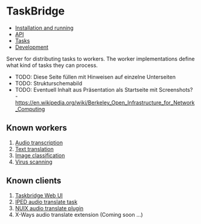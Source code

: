 # TaskBridge

- [Installation and running](doc/INSTALLATION.md)
- [API](doc/API.md)
- [Tasks](doc/TASKS.md)
- [Development](doc/DEVELOPMENT.md)

Server for distributing tasks to workers.
The worker implementations define what kind of tasks they can process.

- TODO: Diese Seite füllen mit Hinweisen auf einzelne Unterseiten
- TODO: Strukturschemabild
- TODO: Eventuell Inhalt aus Präsentation als Startseite mit Screenshots? - https://en.wikipedia.org/wiki/Berkeley_Open_Infrastructure_for_Network_Computing



## Known workers

1. [Audio transcription](https://github.com/hilderonny/taskworker-transcribe)
1. [Text translation](https://github.com/hilderonny/taskworker-translate)
1. [Image classification](https://github.com/hilderonny/taskworker-classifyimage)
1. [Virus scanning](https://github.com/hilderonny/taskworker-scanforvirus)

## Known clients

1. [Taskbridge Web UI](https://github.com/hilderonny/taskbridge-webui)
1. [IPED audio translate task](https://github.com/hilderonny/iped-audiotranslatetask)
1. [NUIX audio translate plugin](https://github.com/hilderonny/nuix-audiotranslateplugin)
1. X-Ways audio translate extension (Coming soon ...)